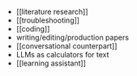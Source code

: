 - [[literature research]]
- [[troubleshooting]]
- [[coding]]
- writing/editing/production papers
- [[conversational counterpart]]
- LLMs as calculators for text
- [[learning assistant]]